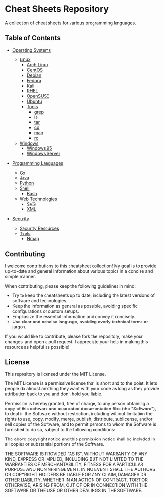 # Cheat Sheets Repository

A collection of cheat sheets for various programming languages.

## Table of Contents

- [Operating Systems](#operating-systems)

  - [Linux](#linux)
    - [Arch Linux](operating_systems/linux/arch.md)
    - [CentOS](operating_systems/linux/centos.md)
    - [Debian](operating_systems/linux/debian.md)
    - [Fedora](operating_systems/linux/fedora.md)
    - [Kali](operating_systems/linux/kali.md)
    - [RHEL](operating_systems/linux/rhel.md)
    - [OpenSUSE](operating_systems/linux/opensuse.md)
    - [Ubuntu](operating_systems/linux/ubuntu.md)
    - [Tools](operating_systems/linux/tools)
      - [grep](operating_systems/linux/tools/grep.md)
      - [ls](operating_systems/linux/tools/ls.md)
      - [tar](operating_systems/linux/tools/tar.md)
      - [cd](operating_systems/linux/tools/cd.md)
      - [man](operating_systems/linux/tools/man.md)
      - [rc](operating_systems/linux/tools/rc.md)
  - [Windows](#windows)
    - [Windows 95](operating_systems/windows/windows_95.md)
    - [Windows Server](operating_systems/windows/windows_server.md)

- [Programming Languages](#programming-languages)

  - [Go](programming_languages/go.md)
  - [Java](programming_languages/java.md)
  - [Python](programming_languages/python.md)
  - [Shell](#shell)
    - [Bash](programming_languages/shell/bash.md)
  - [Web Technologies](#web-technologies)
    - [SVG](programming_languages/web_technologies/svg.md)
    - [XML](programming_languages/web_technologies/xml.md)

- [Security](#security)
  - [Security Resources](security/security_resources.md)
  - [Tools](#tools)
    - [Nmap](security/tools/nmap.md)

## Contributing

I welcome contributions to this cheatsheet collection! My goal is to provide up-to-date and general information about various topics in a concise and simple manner.

When contributing, please keep the following guidelines in mind:

- Try to keep the cheatsheets up to date, including the latest versions of software and technologies.
- Keep the information as general as possible, avoiding specific configurations or custom setups.
- Emphasize the essential information and convey it concisely.
- Use clear and concise language, avoiding overly technical terms or jargon.

If you would like to contribute, please fork the repository, make your changes, and open a pull request. I appreciate your help in making this resource as helpful as possible!

## License

This repository is licensed under the MIT License.

The MIT License is a permissive license that is short and to the point. It lets people do almost anything they want with your code as long as they provide attribution back to you and don’t hold you liable.

Permission is hereby granted, free of charge, to any person obtaining a copy of this software and associated documentation files (the "Software"), to deal in the Software without restriction, including without limitation the rights to use, copy, modify, merge, publish, distribute, sublicense, and/or sell copies of the Software, and to permit persons to whom the Software is furnished to do so, subject to the following conditions:

The above copyright notice and this permission notice shall be included in all copies or substantial portions of the Software.

THE SOFTWARE IS PROVIDED "AS IS", WITHOUT WARRANTY OF ANY KIND, EXPRESS OR IMPLIED, INCLUDING BUT NOT LIMITED TO THE WARRANTIES OF MERCHANTABILITY, FITNESS FOR A PARTICULAR PURPOSE AND NONINFRINGEMENT. IN NO EVENT SHALL THE AUTHORS OR COPYRIGHT HOLDERS BE LIABLE FOR ANY CLAIM, DAMAGES OR OTHER LIABILITY, WHETHER IN AN ACTION OF CONTRACT, TORT OR OTHERWISE, ARISING FROM, OUT OF OR IN CONNECTION WITH THE SOFTWARE OR THE USE OR OTHER DEALINGS IN THE SOFTWARE.
